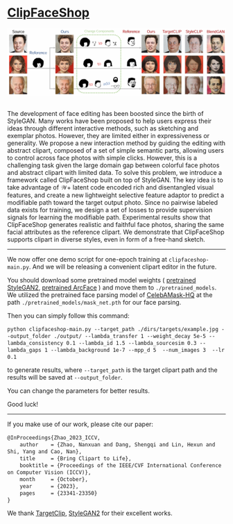 # [ClipFaceShop](https://openaccess.thecvf.com/content/ICCV2023/papers/Zhao_Bring_Clipart_to_Life_ICCV_2023_paper.pdf)

<img src="./figures/fig1.png" >

## 

The development of face editing has been boosted since the birth of StyleGAN. Many works have been proposed to help users express their ideas through different interactive methods, such as sketching and exemplar photos. However, they are limited either in expressiveness or generality. We propose a new interaction method by guiding the editing with abstract clipart, composed of a set of simple semantic parts, allowing users to control across face photos with simple clicks. However, this is a challenging task given the large domain gap between colorful face photos and abstract clipart with limited data. To solve this problem, we introduce a framework called ClipFaceShop built on top of StyleGAN. The key idea is to take advantage of $\mathcal{W}+$ latent code encoded rich and disentangled visual features, and create a new lightweight selective feature adaptor to predict a modifiable path toward the target output photo. Since no pairwise labeled data exists for training, we design a set of losses to provide supervision signals for learning the modifiable path. Experimental results show that ClipFaceShop generates realistic and faithful face photos, sharing the same facial attributes as the reference clipart. We demonstrate that ClipFaceShop supports clipart in diverse styles, even in form of a free-hand sketch.

---------------------

We now offer one demo script for one-epoch training at `clipfaceshop-main.py`. And we will be releasing a convenient clipart editor in the future.

You should download some pretrained model weights ( [pretrained StyleGAN2](https://drive.google.com/uc?id=1EM87UquaoQmk17Q8d5kYIAHqu0dkYqdT), [pretrained ArcFace](https://github.com/TreB1eN/InsightFace_Pytorch) ) and move them to `./pretrained_models`. We utilized the pretrained face parsing model of  [CelebAMask-HQ](https://drive.google.com/file/d/1o1m-eT38zNCIFldcRaoWcLvvBtY8S4W3/view?usp=sharing) at the path `./pretrained_models/mask_net.pth` for our face parsing.

Then you can simply follow this command:

```
python clipfaceshop-main.py --target_path ./dirs/targets/example.jpg --output_folder ./output/ --lambda_transfer 1 --weight_decay 5e-5 --lambda_consistency 0.1 --lambda_id 1.5 --lambda_sourcesim 0.3 --lambda_gaps 1 --lambda_background 1e-7 --mpp_d 5  --num_images 3  --lr 0.1
```

to generate results, where `--target_path` is the target clipart path and the results will be saved at `--output_folder`.

You can change the parameters for better results. 

Good luck!

-------------

If you make use of our work, please cite our paper:
```
@InProceedings{Zhao_2023_ICCV,
    author    = {Zhao, Nanxuan and Dang, Shengqi and Lin, Hexun and Shi, Yang and Cao, Nan},
    title     = {Bring Clipart to Life},
    booktitle = {Proceedings of the IEEE/CVF International Conference on Computer Vision (ICCV)},
    month     = {October},
    year      = {2023},
    pages     = {23341-23350}
}
```
We thank [TargetClip](https://github.com/hila-chefer/TargetCLIP), [StyleGAN2](https://github.com/NVlabs/stylegan2) for their excellent works.
